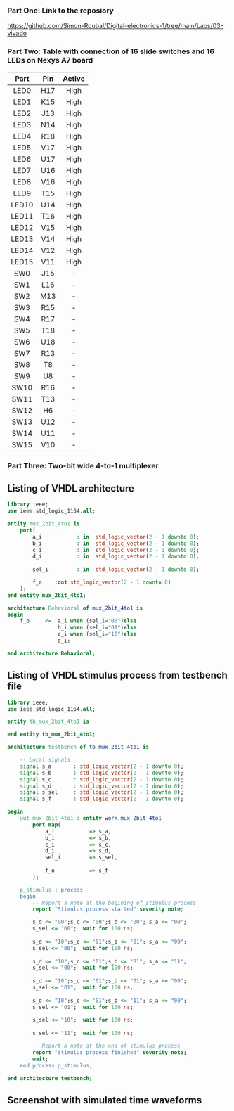 ### Part One: Link to the reposiory
https://github.com/Simon-Roubal/Digital-electronics-1/tree/main/Labs/03-vivado
### Part Two: Table with connection of 16 slide switches and 16 LEDs on Nexys A7 board
| **Part** | **Pin** | **Active** |
| :-: | :-: | :-: |
| LED0 | H17 | High |
| LED1 | K15 | High |
| LED2 | J13 | High |
| LED3 | N14 | High |
| LED4 | R18 | High |
| LED5 | V17 | High |
| LED6 | U17 | High |
| LED7 | U16 | High |
| LED8 | V16 | High |
| LED9 | T15 | High |
| LED10 | U14 | High |
| LED11 | T16 | High |
| LED12 | V15 | High |
| LED13 | V14 | High |
| LED14 | V12 | High |
| LED15 | V11 | High |
| SW0 | J15 | - |
| SW1 | L16 | - |
| SW2 | M13 | - |
| SW3 | R15 | - |
| SW4 | R17 | - |
| SW5 | T18 | - |
| SW6 | U18 | - |
| SW7 | R13 | - |
| SW8 | T8 | - |
| SW9 | U8 | - |
| SW10 | R16 | - |
| SW11 | T13 | - |
| SW12 | H6 | - |
| SW13 | U12 | - |
| SW14 | U11 | - |
| SW15 | V10 | - |

### Part Three: Two-bit wide 4-to-1 multiplexer

## Listing of VHDL architecture

```vhdl
library ieee;
use ieee.std_logic_1164.all;

entity mux_2bit_4to1 is
    port(
        a_i           : in  std_logic_vector(2 - 1 downto 0);
        b_i           : in  std_logic_vector(2 - 1 downto 0);
        c_i           : in  std_logic_vector(2 - 1 downto 0);
        d_i           : in  std_logic_vector(2 - 1 downto 0);
        
        sel_i         : in  std_logic_vector(2 - 1 downto 0);

        f_o    :out std_logic_vector(2 - 1 downto 0)
    );
end entity mux_2bit_4to1;

architecture Behavioral of mux_2bit_4to1 is
begin
    f_o     <=  a_i when (sel_i="00")else
                b_i when (sel_i="01")else
                c_i when (sel_i="10")else
                d_i;

end architecture Behavioral;
```
## Listing of VHDL stimulus process from testbench file

```vhdl
library ieee;
use ieee.std_logic_1164.all;

entity tb_mux_2bit_4to1 is

end entity tb_mux_2bit_4to1;

architecture testbench of tb_mux_2bit_4to1 is

    -- Local signals
    signal s_a       : std_logic_vector(2 - 1 downto 0);
    signal s_b       : std_logic_vector(2 - 1 downto 0);
    signal s_c       : std_logic_vector(2 - 1 downto 0);
    signal s_d       : std_logic_vector(2 - 1 downto 0);
    signal s_sel     : std_logic_vector(2 - 1 downto 0);
    signal s_f       : std_logic_vector(2 - 1 downto 0);

begin
    uut_mux_2bit_4to1 : entity work.mux_2bit_4to1
        port map(
            a_i           => s_a,
            b_i           => s_b,
            c_i           => s_c,
            d_i           => s_d,
            sel_i         => s_sel,
            
            f_o           => s_f
        );

    p_stimulus : process
    begin
        -- Report a note at the begining of stimulus process
        report "Stimulus process started" severity note;

        s_d <= "00";s_c <= "00";s_b <= "00"; s_a <= "00";
        s_sel <= "00";  wait for 100 ns;
        
        s_d <= "10";s_c <= "01";s_b <= "01"; s_a <= "00";
        s_sel <= "00";  wait for 100 ns;
        
        s_d <= "10";s_c <= "01";s_b <= "01"; s_a <= "11";
        s_sel <= "00";  wait for 100 ns;
        
        s_d <= "10";s_c <= "01";s_b <= "01"; s_a <= "00";
        s_sel <= "01";  wait for 100 ns;
        
        s_d <= "10";s_c <= "01";s_b <= "11"; s_a <= "00";
        s_sel <= "01";  wait for 100 ns;
        
        s_sel <= "10";  wait for 100 ns;
        
        s_sel <= "11";  wait for 100 ns;

        -- Report a note at the end of stimulus process
        report "Stimulus process finished" severity note;
        wait;
    end process p_stimulus;

end architecture testbench;
```
## Screenshot with simulated time waveforms
